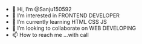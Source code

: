 - 👋 Hi, I’m @Sanju150592
- 👀 I’m interested in FRONTEND DEVELOPER
- 🌱 I’m currently learning HTML CSS JS
- 💞️ I’m looking to collaborate on WEB DEVELOPING
- 📫 How to reach me ...with call 

<!---
Sanju150592/Sanju150592 is a ✨ special ✨ repository because its `README.md` (this file) appears on your GitHub profile.
You can click the Preview link to take a look at your changes.
--->

